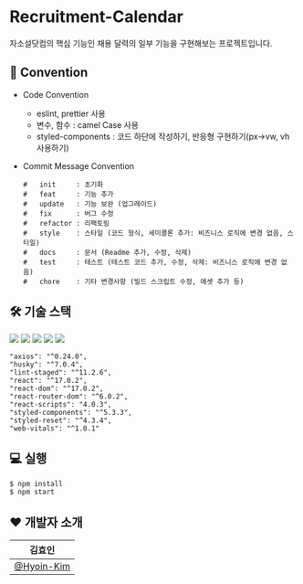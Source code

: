 # Recruitment-Calendar
자소설닷컴의 핵심 기능인 채용 달력의 일부 기능을 구현해보는 프로젝트입니다.

## 📌 Convention
- Code Convention
  - eslint, prettier 사용
  - 변수, 함수 : camel Case 사용
  - styled-components : 코드 하단에 작성하기, 반응형 구현하기(px->vw, vh 사용하기)

- Commit Message Convention

  ```
  #   init     : 초기화
  #   feat     : 기능 추가
  #   update   : 기능 보완 (업그레이드)
  #   fix      : 버그 수정
  #   refactor : 리팩토링
  #   style    : 스타일 (코드 형식, 세미콜론 추가: 비즈니스 로직에 변경 없음, 스타일)
  #   docs     : 문서 (Readme 추가, 수정, 삭제)
  #   test     : 테스트 (테스트 코드 추가, 수정, 삭제: 비즈니스 로직에 변경 없음)
  #   chore    : 기타 변경사항 (빌드 스크립트 수정, 에셋 추가 등)
  ```
  
## 🛠 기술 스택
<img src="https://img.shields.io/badge/React-61DAFB?style=flat-square&logo=React&logoColor=white"/> <img src="https://img.shields.io/badge/StyledComponents-DB7093?style=flat-square&logo=Styled-components&logoColor=white"/> <img src="https://img.shields.io/badge/JavaScript-F7DF1E?style=flat-square&logo=JavaScript&logoColor=white"/> <img src="https://img.shields.io/badge/Prettier-F7B93E?style=flat-square&logo=Prettier&logoColor=white"/> <img src="https://img.shields.io/badge/Eslint-4B3263?style=flat-square&logo=Eslint&logoColor=white"/>

```
"axios": "^0.24.0",
"husky": "^7.0.4",
"lint-staged": "^11.2.6",
"react": "^17.0.2",
"react-dom": "^17.0.2",
"react-router-dom": "^6.0.2",
"react-scripts": "4.0.3",
"styled-components": "^5.3.3",
"styled-reset": "^4.3.4",
"web-vitals": "^1.0.1"
```

## 💻 실행

```
$ npm install
$ npm start
```

## ❤ 개발자 소개
|김효인|
|---|
|[@Hyoin-Kim](https://github.com/Hyoin-Kim)|
